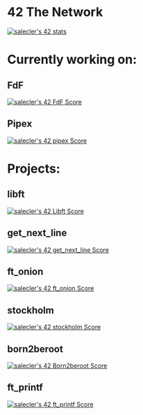 # 42 The Network
[![salecler's 42 stats](https://badge42.vercel.app/api/v2/cl4wihxp0008809migsvxuh4t/stats?cursusId=21&coalitionId=65)](https://profile.intra.42.fr/users/salecler)


<h1>Currently working on:</h1>
<h2>FdF</h2><a href="https://github.com/JaeSeoKim/badge42"><img src="https://badge42.vercel.app/api/v2/cl4wihxp0008809migsvxuh4t/project/2927811" alt="salecler's 42 FdF Score" /></a>
<h2>Pipex</h2><a href="https://github.com/JaeSeoKim/badge42"><img src="https://badge42.vercel.app/api/v2/cl4wihxp0008809migsvxuh4t/project/2763312" alt="salecler's 42 pipex Score" /></a>

 <h1> Projects:</h1>
<h2>libft</h2> <a href="[https://profile.intra.42.fr/users/salecler](https://projects.intra.42.fr/projects/42cursus-libft/projects_users/2620025)](https://projects.intra.42.fr/projects/42cursus-libft/projects_users/2620025)" target=”blank”><img src="https://badge42.vercel.app/api/v2/cl4wihxp0008809migsvxuh4t/project/2620025" alt="salecler's 42 Libft Score" target=”_blank”/></a>

<h2>get_next_line</h2><a href="[https://github.com/JaeSeoKim/badge42](https://profile.intra.42.fr/users/salecler)" target=”_blank”><img src="https://badge42.vercel.app/api/v2/cl4wihxp0008809migsvxuh4t/project/2643043" alt="salecler's 42 get_next_line Score" /></a>

<h2>ft_onion</h2><a href="[https://github.com/JaeSeoKim/badge42](https://profile.intra.42.fr/users/salecler)" target=”_blank”><img src="https://badge42.vercel.app/api/v2/cl4wihxp0008809migsvxuh4t/project/2659852" alt="salecler's 42 ft_onion Score" /></a>

<h2>stockholm</h2><a href="[https://github.com/JaeSeoKim/badge42](https://profile.intra.42.fr/users/salecler)" target=”_blank”><img src="https://badge42.vercel.app/api/v2/cl4wihxp0008809migsvxuh4t/project/2668180" alt="salecler's 42 stockholm Score" /></a>

<h2>born2beroot</h2><a href="https://github.com/salecler/born2beroot"><img src="https://badge42.vercel.app/api/v2/cl4wihxp0008809migsvxuh4t/project/2721302" alt="salecler's 42 Born2beroot Score" /></a>

<h2>ft_printf</h2><a href="https://github.com/salecler/ft_printf"><img src="https://badge42.vercel.app/api/v2/cl4wihxp0008809migsvxuh4t/project/2649419" alt="salecler's 42 ft_printf Score" /></a>
